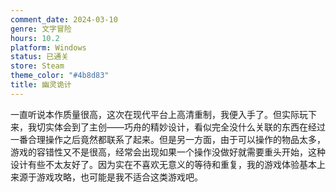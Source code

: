 ```yaml
---
comment_date: 2024-03-10
genre: 文字冒险
hours: 10.2
platform: Windows
status: 已通关
store: Steam
theme_color: "#4b8d83"
title: 幽灵诡计
---
```

一直听说本作质量很高，这次在现代平台上高清重制，我便入手了。但实际玩下来，我切实体会到了主创——巧舟的精妙设计，看似完全没什么关联的东西在经过一番合理操作之后竟然都联系了起来。但是另一方面，由于可以操作的物品太多，游戏的容错性又不是很高，经常会出现如果一个操作没做好就需要重头开始，这种设计有些不太友好了。因为实在不喜欢无意义的等待和重复，我的游戏体验基本上来源于游戏攻略，也可能是我不适合这类游戏吧。
